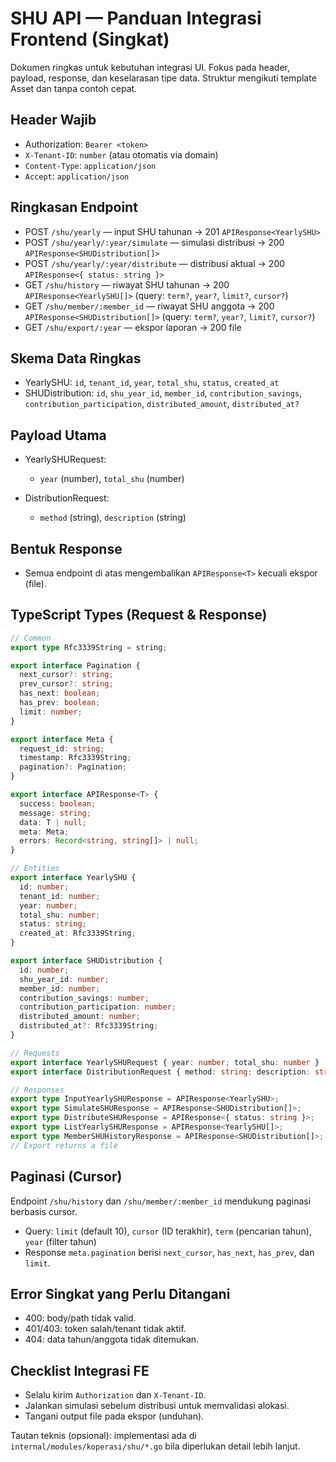 # SHU API — Panduan Integrasi Frontend (Singkat)

Dokumen ringkas untuk kebutuhan integrasi UI. Fokus pada header, payload, response, dan keselarasan tipe data. Struktur mengikuti template Asset dan tanpa contoh cepat.

## Header Wajib

- Authorization: `Bearer <token>`
- `X-Tenant-ID`: `number` (atau otomatis via domain)
- `Content-Type`: `application/json`
- `Accept`: `application/json`

## Ringkasan Endpoint

- POST `/shu/yearly` — input SHU tahunan → 201 `APIResponse<YearlySHU>`
- POST `/shu/yearly/:year/simulate` — simulasi distribusi → 200 `APIResponse<SHUDistribution[]>`
- POST `/shu/yearly/:year/distribute` — distribusi aktual → 200 `APIResponse<{ status: string }>`
- GET `/shu/history` — riwayat SHU tahunan → 200 `APIResponse<YearlySHU[]>` (query: `term?`, `year?`, `limit?`, `cursor?`)
- GET `/shu/member/:member_id` — riwayat SHU anggota → 200 `APIResponse<SHUDistribution[]>` (query: `term?`, `year?`, `limit?`, `cursor?`)
- GET `/shu/export/:year` — ekspor laporan → 200 file

## Skema Data Ringkas

- YearlySHU: `id`, `tenant_id`, `year`, `total_shu`, `status`, `created_at`
- SHUDistribution: `id`, `shu_year_id`, `member_id`, `contribution_savings`, `contribution_participation`, `distributed_amount`, `distributed_at?`

## Payload Utama

- YearlySHURequest:
  - `year` (number), `total_shu` (number)

- DistributionRequest:
  - `method` (string), `description` (string)

## Bentuk Response

- Semua endpoint di atas mengembalikan `APIResponse<T>` kecuali ekspor (file).

## TypeScript Types (Request & Response)

```ts
// Common
export type Rfc3339String = string;

export interface Pagination {
  next_cursor?: string;
  prev_cursor?: string;
  has_next: boolean;
  has_prev: boolean;
  limit: number;
}

export interface Meta {
  request_id: string;
  timestamp: Rfc3339String;
  pagination?: Pagination;
}

export interface APIResponse<T> {
  success: boolean;
  message: string;
  data: T | null;
  meta: Meta;
  errors: Record<string, string[]> | null;
}

// Entities
export interface YearlySHU {
  id: number;
  tenant_id: number;
  year: number;
  total_shu: number;
  status: string;
  created_at: Rfc3339String;
}

export interface SHUDistribution {
  id: number;
  shu_year_id: number;
  member_id: number;
  contribution_savings: number;
  contribution_participation: number;
  distributed_amount: number;
  distributed_at?: Rfc3339String;
}

// Requests
export interface YearlySHURequest { year: number; total_shu: number }
export interface DistributionRequest { method: string; description: string }

// Responses
export type InputYearlySHUResponse = APIResponse<YearlySHU>;
export type SimulateSHUResponse = APIResponse<SHUDistribution[]>;
export type DistributeSHUResponse = APIResponse<{ status: string }>;
export type ListYearlySHUResponse = APIResponse<YearlySHU[]>;
export type MemberSHUHistoryResponse = APIResponse<SHUDistribution[]>;
// Export returns a file
```

## Paginasi (Cursor)

Endpoint `/shu/history` dan `/shu/member/:member_id` mendukung paginasi berbasis cursor.

- Query: `limit` (default 10), `cursor` (ID terakhir), `term` (pencarian tahun), `year` (filter tahun)
- Response `meta.pagination` berisi `next_cursor`, `has_next`, `has_prev`, dan `limit`.

## Error Singkat yang Perlu Ditangani

- 400: body/path tidak valid.
- 401/403: token salah/tenant tidak aktif.
- 404: data tahun/anggota tidak ditemukan.

## Checklist Integrasi FE

- Selalu kirim `Authorization` dan `X-Tenant-ID`.
- Jalankan simulasi sebelum distribusi untuk memvalidasi alokasi.
- Tangani output file pada ekspor (unduhan).

Tautan teknis (opsional): implementasi ada di `internal/modules/koperasi/shu/*.go` bila diperlukan detail lebih lanjut.

